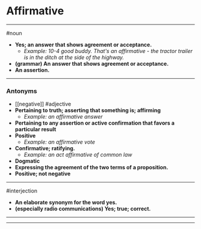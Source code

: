 # Affirmative
---
#noun
- **Yes; an answer that shows agreement or acceptance.**
	- _Example: 10-4 good buddy. That's an affirmative - the tractor trailer is in the ditch at the side of the highway._
- **(grammar) An answer that shows agreement or acceptance.**
- **An assertion.**
---
### Antonyms
- [[negative]]
#adjective
- **Pertaining to truth; asserting that something is; affirming**
	- _Example: an affirmative answer_
- **Pertaining to any assertion or active confirmation that favors a particular result**
- **Positive**
	- _Example: an affirmative vote_
- **Confirmative; ratifying.**
	- _Example: an act affirmative of common law_
- **Dogmatic**
- **Expressing the agreement of the two terms of a proposition.**
- **Positive; not negative**
---
#interjection
- **An elaborate synonym for the word yes.**
- **(especially radio communications) Yes; true; correct.**
---
---
